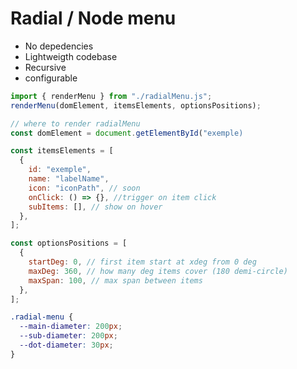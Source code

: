 # Radial / Node menu

- No depedencies
- Lightweigth codebase
- Recursive
- configurable

```javascript
import { renderMenu } from "./radialMenu.js";
renderMenu(domElement, itemsElements, optionsPositions);
```

```javascript
// where to render radialMenu
const domElement = document.getElementById("exemple)
```

```javascript
const itemsElements = [
  {
    id: "exemple",
    name: "labelName",
    icon: "iconPath", // soon
    onClick: () => {}, //trigger on item click
    subItems: [], // show on hover
  },
];
```

```javascript
const optionsPositions = [
  {
    startDeg: 0, // first item start at xdeg from 0 deg
    maxDeg: 360, // how many deg items cover (180 demi-circle)
    maxSpan: 100, // max span between items
  },
];
```

```css
.radial-menu {
  --main-diameter: 200px;
  --sub-diameter: 200px;
  --dot-diameter: 30px;
}
```
